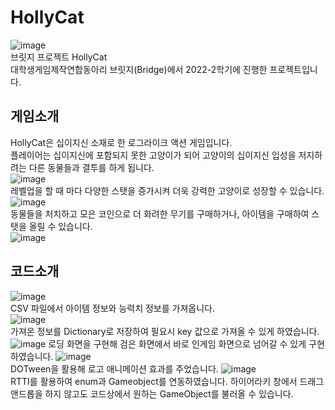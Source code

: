 # HollyCat  
![image](https://user-images.githubusercontent.com/77709696/232675217-692855cf-3c99-46c7-a541-bd4b4cbb2662.png)  
브릿지 프로젝트 HollyCat  
대학생게임제작연합동아리 브릿지(Bridge)에서 2022-2학기에 진행한 프로젝트입니다.  

## 게임소개  
HollyCat은 십이지신 소재로 한 로그라이크 액션 게임입니다.  
플레이어는 십이지신에 포함되지 못한 고양이가 되어 고양이의 십이지신 입성을 저지하려는 다른 동물들과 결투를 하게 됩니다.  
![image](https://user-images.githubusercontent.com/77709696/232675242-92f12851-e634-4e7a-bff8-1e84f36e5edd.png)  
레벨업을 할 때 마다 다양한 스탯을 증가시켜 더욱 강력한 고양이로 성장할 수 있습니다.  
![image](https://user-images.githubusercontent.com/77709696/232675332-c74665fe-1592-460e-8a12-6e043258d3b6.png)  
동물들을 처치하고 모은 코인으로 더 화려한 무기를 구매하거나, 아이템을 구매하여 스탯을 올릴 수 있습니다.  
![image](https://user-images.githubusercontent.com/77709696/232675307-340c63d1-4883-4a2d-9de6-efc3abe0e712.png)  
  
## 코드소개  
![image](https://user-images.githubusercontent.com/77709696/232678292-82259bc8-27a1-471b-9421-ca3508bbbae3.png)  
CSV 파일에서 아이템 정보와 능력치 정보를 가져옵니다.  
![image](https://user-images.githubusercontent.com/77709696/232678192-a8cd1388-34d1-484f-abf1-e56ad8238e24.png)  
가져온 정보를 Dictionary로 저장하여 필요시 key 값으로 가져올 수 있게 하였습니다.  
![image](https://user-images.githubusercontent.com/77709696/232678779-157bbf47-8646-434b-b840-66af6398a9d0.png)
로딩 화면을 구현해 검은 화면에서 바로 인게임 화면으로 넘어갈 수 있게 구현하였습니다.
![image](https://user-images.githubusercontent.com/77709696/232680158-eefe005c-3d8c-4ff5-8b8d-ae059cfe0233.png)  
DOTween을 활용해 로고 애니메이션 효과를 주었습니다.
![image](https://user-images.githubusercontent.com/77709696/232681308-159682d8-36c2-43eb-90c3-2807b336235f.png)  
RTTI를 활용하여 enum과 Gameobject를 연동하였습니다. 하이어라키 창에서 드래그앤드롭을 하지 않고도 코드상에서 원하는 GameObject를 불러올 수 있습니다.
